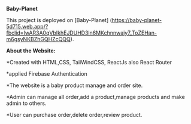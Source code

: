 **Baby-Planet**


This project is deployed on [Baby-Planet] (https://baby-planet-5d715.web.app/?fbclid=IwAR3A0qVbIkhEJDUHD3ln6MKchnnwaiy7_ToZEHan-m6gsyNKBZhGQHZcQQQ).

**About the Website:**

*Created with HTML,CSS, TailWindCSS, ReactJs also React Router

*applied Firebase Authentication

*The website is a baby product manage and order site.

*Admin can manage all order,add a product,manage products and make admin to others.

*User can purchase order,delete order,review product.